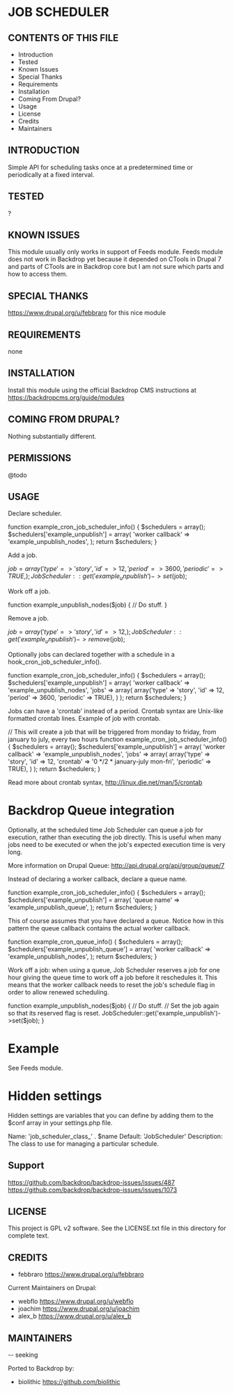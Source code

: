 JOB SCHEDULER
===================

CONTENTS OF THIS FILE
---------------------

 - Introduction
 - Tested
 - Known Issues
 - Special Thanks
 - Requirements
 - Installation
 - Coming From Drupal?
 - Usage
 - License
 - Credits
 - Maintainers

INTRODUCTION
------------

Simple API for scheduling tasks once at a predetermined time or periodically at a fixed interval.

TESTED
-----

?

KNOWN ISSUES
---------------------

This module usually only works in support of Feeds module.
Feeds module does not work in Backdrop yet because it depended on CTools in Drupal 7 and parts of CTools are in Backdrop core
but I am not sure which parts and how to access them.

SPECIAL THANKS
--------------

https://www.drupal.org/u/febbraro for this nice module


REQUIREMENTS
------------

none

INSTALLATION
------------

Install this module using the official Backdrop CMS instructions at https://backdropcms.org/guide/modules

COMING FROM DRUPAL?
-------------------

Nothing substantially different.

PERMISSIONS
------------

@todo


USAGE
-----

Declare scheduler.

  function example_cron_job_scheduler_info() {
    $schedulers = array();
    $schedulers['example_unpublish'] = array(
      'worker callback' => 'example_unpublish_nodes',
    );
    return $schedulers;
  }

Add a job.

  $job = array(
    'type' => 'story',
    'id' => 12,
    'period' => 3600,
    'periodic' => TRUE,
  );
  JobScheduler::get('example_unpublish')->set($job);

Work off a job.

  function example_unpublish_nodes($job) {
    // Do stuff.
  }

Remove a job.

  $job = array(
    'type' => 'story',
    'id' => 12,
  );
  JobScheduler::get('example_unpublish')->remove($job);

Optionally jobs can declared together with a schedule in a hook_cron_job_scheduler_info().

  function example_cron_job_scheduler_info() {
    $schedulers = array();
    $schedulers['example_unpublish'] = array(
      'worker callback' => 'example_unpublish_nodes',
      'jobs' => array(
         array('type' => 'story', 'id' => 12, 'period' => 3600, 'periodic' => TRUE),
      )
    );
    return $schedulers;
  }

Jobs can have a 'crontab' instead of a period. Crontab syntax are Unix-like formatted crontab lines.
Example of job with crontab.

  // This will create a job that will be triggered from monday to friday, from january to july, every two hours
  function example_cron_job_scheduler_info() {
    $schedulers = array();
    $schedulers['example_unpublish'] = array(
      'worker callback' => 'example_unpublish_nodes',
      'jobs' => array(
         array('type' => 'story', 'id' => 12, 'crontab' => '0 */2 * january-july mon-fri', 'periodic' => TRUE),
      )
    );
    return $schedulers;
  }

Read more about crontab syntax, http://linux.die.net/man/5/crontab

Backdrop Queue integration
========================

Optionally, at the scheduled time Job Scheduler can queue a job for execution,
rather than executing the job directly. This is useful when many jobs need to
be executed or when the job's expected execution time is very long.

More information on Drupal Queue: http://api.drupal.org/api/group/queue/7

Instead of declaring a worker callback, declare a queue name.

  function example_cron_job_scheduler_info() {
    $schedulers = array();
    $schedulers['example_unpublish'] = array(
      'queue name' => 'example_unpublish_queue',
    );
    return $schedulers;
  }

This of course assumes that you have declared a queue. Notice how in this
pattern the queue callback contains the actual worker callback.

  function example_cron_queue_info() {
    $schedulers = array();
    $schedulers['example_unpublish_queue'] = array(
      'worker callback' => 'example_unpublish_nodes',
    );
    return $schedulers;
  }


Work off a job: when using a queue, Job Scheduler reserves a job for one hour
giving the queue time to work off a job before it reschedules it. This means
that the worker callback needs to reset the job's schedule flag in order to
allow renewed scheduling.

  function example_unpublish_nodes($job) {
    // Do stuff.
    // Set the job again so that its reserved flag is reset.
    JobScheduler::get('example_unpublish')->set($job);
  }

Example
=======

See Feeds module.


Hidden settings
===============

Hidden settings are variables that you can define by adding them to the $conf
array in your settings.php file.

Name:        'job_scheduler_class_' . $name
Default:     'JobScheduler'
Description: The class to use for managing a particular schedule.


Support
-------

https://github.com/backdrop/backdrop-issues/issues/487
https://github.com/backdrop/backdrop-issues/issues/1073

LICENSE
-------

This project is GPL v2 software. See the LICENSE.txt file in this directory for complete text.

CREDITS
-----------

- febbraro <https://www.drupal.org/u/febbraro>

Current Maintainers on Drupal:

- webflo <https://www.drupal.org/u/webflo>
- joachim <https://www.drupal.org/u/joachim>
- alex_b <https://www.drupal.org/u/alex_b>

MAINTAINERS
-----------

-- seeking

Ported to Backdrop by:

 - biolithic <https://github.com/biolithic>
